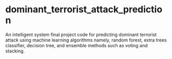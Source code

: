 # dominant_terrorist_attack_prediction
An intelligent system final project code for predicting dominant terrorist attack using machine learning algorithms namely, random forest, extra trees classifier, decision tree, and ensemble methods such as voting and stacking.
